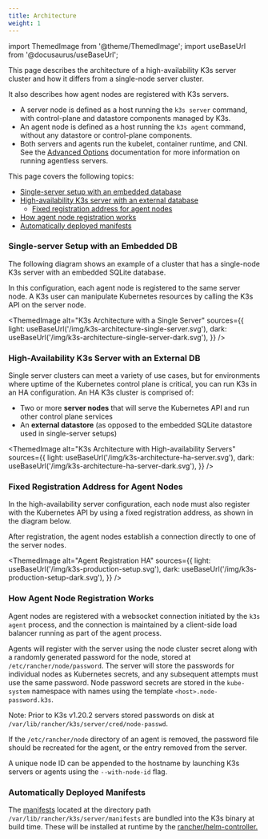 ```yaml
---
title: Architecture
weight: 1
---
```


import ThemedImage from '@theme/ThemedImage';
import useBaseUrl from '@docusaurus/useBaseUrl';

This page describes the architecture of a high-availability K3s server cluster and how it differs from a single-node server cluster.

It also describes how agent nodes are registered with K3s servers.

* A server node is defined as a host running the `k3s server` command, with control-plane and datastore components managed by K3s.
* An agent node is defined as a host running the `k3s agent` command, without any datastore or control-plane components.
* Both servers and agents run the kubelet, container runtime, and CNI. See the [Advanced Options](../advanced/advanced.md#running-agentless-servers-experimental) documentation for more information on running agentless servers.

This page covers the following topics:

- [Single-server setup with an embedded database](#single-server-setup-with-an-embedded-db)
- [High-availability K3s server with an external database](#high-availability-k3s-server-with-an-external-db)
  - [Fixed registration address for agent nodes](#fixed-registration-address-for-agent-nodes)
- [How agent node registration works](#how-agent-node-registration-works)
- [Automatically deployed manifests](#automatically-deployed-manifests)

### Single-server Setup with an Embedded DB

The following diagram shows an example of a cluster that has a single-node K3s server with an embedded SQLite database.

In this configuration, each agent node is registered to the same server node. A K3s user can manipulate Kubernetes resources by calling the K3s API on the server node.

<ThemedImage
  alt="K3s Architecture with a Single Server"
  sources={{
    light: useBaseUrl('/img/k3s-architecture-single-server.svg'),
    dark: useBaseUrl('/img/k3s-architecture-single-server-dark.svg'),
  }}
/>


### High-Availability K3s Server with an External DB

Single server clusters can meet a variety of use cases, but for environments where uptime of the Kubernetes control plane is critical, you can run K3s in an HA configuration. An HA K3s cluster is comprised of:

* Two or more **server nodes** that will serve the Kubernetes API and run other control plane services
* An **external datastore** (as opposed to the embedded SQLite datastore used in single-server setups)

<ThemedImage
  alt="K3s Architecture with High-availability Servers"
  sources={{
    light: useBaseUrl('/img/k3s-architecture-ha-server.svg'),
    dark: useBaseUrl('/img/k3s-architecture-ha-server-dark.svg'),
  }}
/>

### Fixed Registration Address for Agent Nodes

In the high-availability server configuration, each node must also register with the Kubernetes API by using a fixed registration address, as shown in the diagram below.

After registration, the agent nodes establish a connection directly to one of the server nodes.

<ThemedImage
  alt="Agent Registration HA"
  sources={{
    light: useBaseUrl('/img/k3s-production-setup.svg'),
    dark: useBaseUrl('/img/k3s-production-setup-dark.svg'),
  }}
/>

### How Agent Node Registration Works

Agent nodes are registered with a websocket connection initiated by the `k3s agent` process, and the connection is maintained by a client-side load balancer running as part of the agent process.

Agents will register with the server using the node cluster secret along with a randomly generated password for the node, stored at `/etc/rancher/node/password`. The server will store the passwords for individual nodes as Kubernetes secrets, and any subsequent attempts must use the same password. Node password secrets are stored in the `kube-system` namespace with names using the template `<host>.node-password.k3s`.

Note: Prior to K3s v1.20.2 servers stored passwords on disk at `/var/lib/rancher/k3s/server/cred/node-passwd`.

If the `/etc/rancher/node` directory of an agent is removed, the password file should be recreated for the agent, or the entry removed from the server.

A unique node ID can be appended to the hostname by launching K3s servers or agents using the `--with-node-id` flag.

### Automatically Deployed Manifests

The [manifests](https://github.com/rancher/k3s/tree/master/manifests) located at the directory path `/var/lib/rancher/k3s/server/manifests` are bundled into the K3s binary at build time.  These will be installed at runtime by the [rancher/helm-controller.](https://github.com/rancher/helm-controller#helm-controller)
